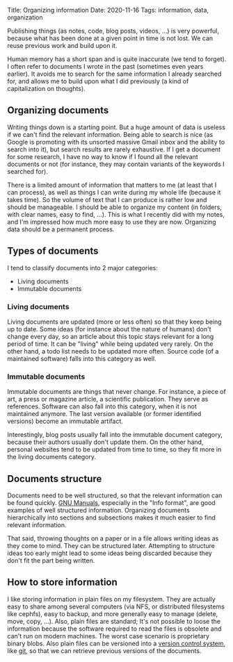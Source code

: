 Title: Organizing information
Date: 2020-11-16
Tags: information, data, organization

Publishing things (as notes, code, blog posts, videos, ...) is very
powerful, because what has been done at a given point in time is not
lost. We can reuse previous work and build upon it.

Human memory has a short span and is quite inaccurate (we tend to
forget). I often refer to documents I wrote in the past (sometimes
even years earlier). It avoids me to search for the same information I
already searched for, and allows me to build upon what I did
previously (a kind of capitalization on thoughts).


## Organizing documents

Writing things down is a starting point. But a huge amount of data is
useless if we can't find the relevant information. Being able to
search is nice (as Google is promoting with its unsorted massive Gmail
inbox and the ability to search into it), but search results are
rarely exhaustive. If I get a document for some research, I have no
way to know if I found all the relevant documents or not (for
instance, they may contain variants of the keywords I searched for).

There is a limited amount of information that matters to me (at least
that I can process), as well as things I can write during my whole
life (because it takes time). So the volume of text that I can produce
is rather low and should be manageable. I should be able to organize
my content (in folders, with clear names, easy to find, ...). This is
what I recently did with my notes, and I'm impressed how much more
easy to use they are now. Organizing data should be a permanent
process.


## Types of documents

I tend to classify documents into 2 major categories:

* Living documents
* Immutable documents

### Living documents

Living documents are updated (more or less often) so that they keep
being up to date. Some ideas (for instance about the nature of humans)
don't change every day, so an article about this topic stays relevant
for a long period of time. It can be "living" while being updated very
rarely. On the other hand, a todo list needs to be updated more
often. Source code (of a maintained software) falls into this category
as well.

### Immutable documents

Immutable documents are things that never change. For instance, a
piece of art, a press or magazine article, a scientific
publication. They serve as references. Software can also fall into
this category, when it is not maintained anymore. The last version
available (or former identified versions) become an immutable
artifact.

Interestingly, blog posts usually fall into the immutable document
category, because their authors usually don't update them. On the
other hand, personal websites tend to be updated from time to time, so
they fit more in the living documents category.


## Documents structure

Documents need to be well structured, so that the relevant information
can be found quickly. [GNU Manuals][4], especially in the "Info
format", are good examples of well structured information. Organizing
documents hierarchically into sections and subsections makes it much
easier to find relevant information.

That said, throwing thoughts on a paper or in a file allows writing
ideas as they come to mind. They can be structured later. Attempting
to structure ideas too early might lead to some ideas being discarded
because they don't fit the part being written.


## How to store information

I like storing information in plain files on my filesystem. They are
actually easy to share among several computers (via NFS, or
distributed filesystems like cephfs), easy to backup, and more
generally easy to manage (delete, move, copy, ...). Also, plain files
are standard; It's not possible to loose the information because the
software required to read the files is obsolete and can't run on
modern machines. The worst case scenario is proprietary binary
blobs. Also plain files can be versioned into a [version control
system][1], like [git][2], so that we can retrieve previous versions
of the documents.


[1]: https://en.wikipedia.org/wiki/Version_control
[2]: https://en.wikipedia.org/wiki/Git
[4]: https://www.gnu.org/manual/manual.html
